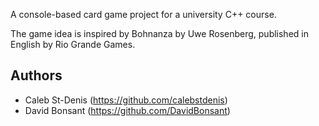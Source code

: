 A console-based card game project for a university C++ course.

The game idea is inspired by Bohnanza by Uwe Rosenberg, published in English by Rio Grande Games. 

## Authors
* Caleb St-Denis (https://github.com/calebstdenis)
* David Bonsant (https://github.com/DavidBonsant)
